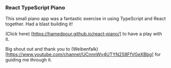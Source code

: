 ### React TypeScript Piano

This small piano app was a fantastic exercise in using TypeScript and React together. Had a blast building it!

(Click here) [https://hamedpour.github.io/react-piano/] to have a play with it.

Big shout out and thank you to (Weibenfalk) [https://www.youtube.com/channel/UCnnnWy4UTYN258FfVGeXBbg] for guiding me through it.
